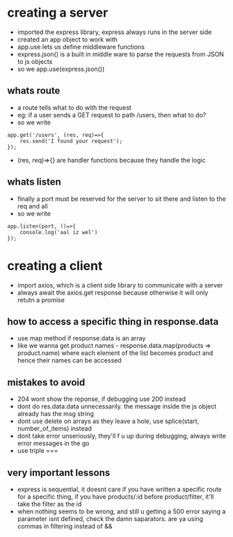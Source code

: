 # creating a server 
- imported the express library, express always runs in the server side 
- created an app object to work with
- app.use lets us define middleware functions
- express.json() is a built in middle ware to parse the requests from JSON to js objects 
- so we app.use(express.json())

## whats route 
- a route tells what to do with the request
- eg: if a user sends a GET request to path /users, then what to do?
- so we write 
```
app.get('/users', (res, req)=>{
    res.send('I found your request');
});
```
- (res, req)=>{} are handler functions because they handle the logic

## whats listen
- finally a port must be reserved for the server to sit there and listen to the req and all
- so we write 
```
app.listen(port, ()=>{
    console.log('aal iz wel')
});
```

# creating a client
- import axios, which is a client side library to communicate with a server
- always await the axios.get response because otherwise it will only retutn a promise 

## how to access a specific thing in response.data
- use map method if response.data is an array
- like we wanna get product names - response.data.map(products => product.name) where each element of the list becomes product and hence their names can be accessed

## mistakes to avoid 
- 204 wont show the reponse, if debugging use 200 instead
- dont do res.data.data unnecessarily. the message inside the js object already has the msg string
- dont use delete on arrays as they leave a hole, use splice(start, number_of_items) instead
- dont take error unseriously, they'll f u up during debugging, always write error messages in the go
- use triple ===

## very important lessons
- express is sequential, it doesnt care if you have written a specific route for a specific thing, if you have products/:id before product/filter, it'll take the filter as the id
- when nothing seems to be wrong, and still u getting a 500 error saying a parameter isnt defined, check the damn saparators. are ya using commas in filtering instead of &&
